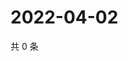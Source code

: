 # 2022-04-02

共 0 条

<!-- BEGIN WEIBO -->
<!-- 最后更新时间 Sat Apr 02 2022 18:00:30 GMT+0800 (China Standard Time) -->

<!-- END WEIBO -->
